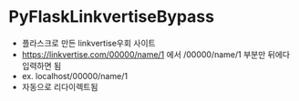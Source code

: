 # PyFlaskLinkvertiseBypass

- 플라스크로 만든 linkvertise우회 사이트
- https://linkvertise.com/00000/name/1 에서 /00000/name/1 부분만 뒤에다 입력하면 됨
- ex. localhost/00000/name/1 
- 자동으로 리다이렉트됨
